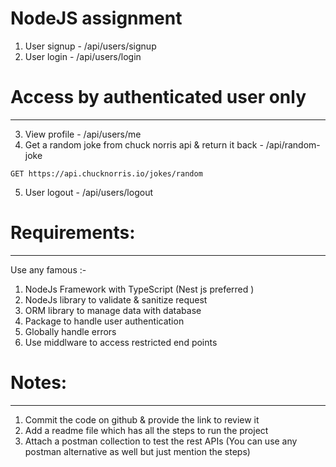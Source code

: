 # NodeJS assignment

1. User signup - /api/users/signup
2. User login - /api/users/login

# Access by authenticated user only

---

3. View profile - /api/users/me
4. Get a random joke from chuck norris api & return it back - /api/random-joke

```
GET https://api.chucknorris.io/jokes/random
```

5. User logout - /api/users/logout

# Requirements:

---

Use any famous :-

1. NodeJs Framework with TypeScript (Nest js preferred )
2. NodeJs library to validate & sanitize request
3. ORM library to manage data with database
4. Package to handle user authentication
5. Globally handle errors
6. Use middlware to access restricted end points

# Notes:

---

1. Commit the code on github & provide the link to review it
2. Add a readme file which has all the steps to run the project
3. Attach a postman collection to test the rest APIs (You can use any postman alternative as well but just mention the steps)
